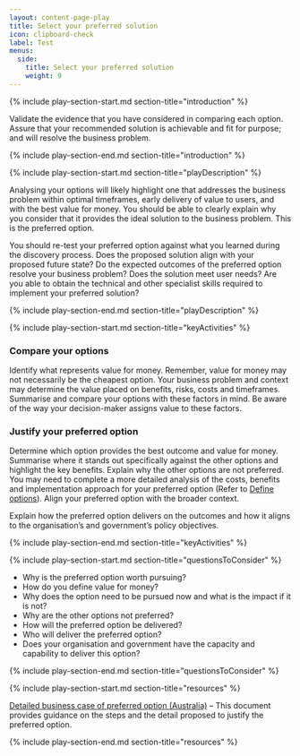 ```yaml
---
layout: content-page-play
title: Select your preferred solution
icon: clipboard-check
label: Test
menus:
  side:
    title: Select your preferred solution
    weight: 9
---
```

<!--start include wraps the section in starting HTML for styling purposes -->
{% include play-section-start.md section-title="introduction" %}
<p>Validate the evidence that you have considered in comparing each option. Assure that your recommended solution is achievable and fit for purpose; and will resolve the business problem.</p>
<!--end include -->
{% include play-section-end.md section-title="introduction" %}



<!--start include wraps the section in starting HTML for styling purposes -->
{% include play-section-start.md section-title="playDescription" %}
<p>Analysing your options will likely highlight one that addresses the business problem within optimal timeframes, early delivery of value to users, and with the best value for money. You should be able to clearly explain why you consider that it provides the ideal solution to the business problem. This is the preferred option.</p>
<p>You should re-test your preferred option against what you learned during the discovery process. Does the proposed solution align with your proposed future state? Do the expected outcomes of the preferred option resolve your business problem? Does the solution meet user needs? Are you able to obtain the technical and other specialist skills required to implement your preferred solution?</p>

<!--end include -->
{% include play-section-end.md section-title="playDescription" %}




<!--start include wraps the section in starting HTML for styling purposes -->
{% include play-section-start.md section-title="keyActivities" %}
<h3>Compare your options</h3>
<p>Identify what represents value for money. Remember, value for money may not necessarily be the cheapest option. Your business problem and context may determine the value placed on benefits, risks, costs and timeframes. Summarise and compare your options with these factors in mind. Be aware of the way your decision-maker assigns value to these factors.</p>
<h3>Justify your preferred option</h3>
<p>Determine which option provides the best outcome and value for money. Summarise where it stands out specifically against the other options and highlight the key benefits. Explain why the other options are not preferred. You may need to complete a more detailed analysis of the costs, benefits and implementation approach for your preferred option (Refer to <a href="/plays/define-options/">Define options</a>). Align your preferred option with the broader context.</p>
<p>Explain how the preferred option delivers on the outcomes and how it aligns to the organisation’s and government’s policy objectives.</p>

<!--end include -->
{% include play-section-end.md section-title="keyActivities" %}



<!--start include wraps the section in starting HTML for styling purposes -->
{% include play-section-start.md section-title="questionsToConsider" %}
<ul>
<li>Why is the preferred option worth pursuing?</li>
<li>How do you define value for money?</li>
<li>Why does the option need to be pursued now and what is the impact if it is not?</li>
<li>Why are the other options not preferred?</li>
<li>How will the preferred option be delivered?</li>
<li>Who will deliver the preferred option?</li>
<li>Does your organisation and government have the capacity and capability to deliver this option?</li>
</ul>
<!--end include -->
{% include play-section-end.md section-title="questionsToConsider" %}



<!--start include wraps the section in starting HTML for styling purposes -->
{% include play-section-start.md section-title="resources" %}
<p><a href="https://www.atap.gov.au/sites/default/files/f4_business_case_for_proposed_initiatives.pdf">Detailed business case of preferred option (Australia)</a> &ndash; This document provides guidance on the steps and the detail proposed to justify the preferred option.</p>
<!--end include -->
{% include play-section-end.md section-title="resources" %}